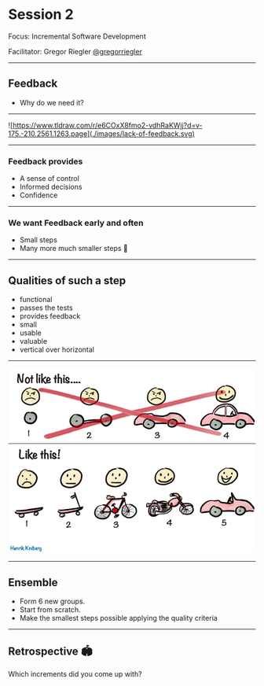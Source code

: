 # Session 2

Focus: Incremental Software Development

Facilitator: Gregor Riegler [@gregorriegler](https://fosstodon.org/@gregorriegler@fosstodon.org)

---

## Feedback

- Why do we need it?

---

![https://www.tldraw.com/r/e6COxX8fmo2-vdhRaKWjj?d=v-175.-210.2561.1263.page](./images/lack-of-feedback.svg)

---

### Feedback provides

- A sense of control
- Informed decisions
- Confidence

---

### We want Feedback early and often

- Small steps
- Many more much smaller steps 💯

---

## Qualities of such a step

- functional
- passes the tests
- provides feedback
- small
- usable
- valuable
- vertical over horizontal

---

![images/mvp.png](./images/mvp.png)

---

## Ensemble

- Form 6 new groups.
- Start from scratch.
- Make the smallest steps possible applying the quality criteria

---

## Retrospective 🏟️
<!-- 10 minutes -->

Which increments did you come up with?

